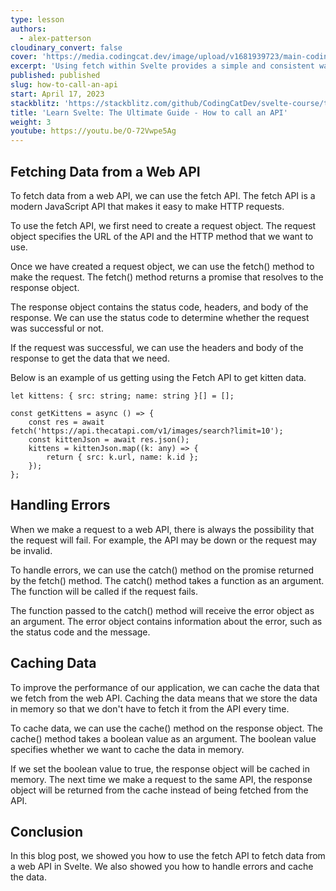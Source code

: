 ```yaml
---
type: lesson
authors:
  - alex-patterson
cloudinary_convert: false
cover: 'https://media.codingcat.dev/image/upload/v1681939723/main-codingcatdev-photo/courses/svelte/how-to-call-an-api.png'
excerpt: 'Using fetch within Svelte provides a simple and consistent way to make HTTP requests.'
published: published
slug: how-to-call-an-api
start: April 17, 2023
stackblitz: 'https://stackblitz.com/github/CodingCatDev/svelte-course/tree/10-how-to-call-an-api?embed=1&file=apps/svelte-site/src/routes/%2Bpage.svelte'
title: 'Learn Svelte: The Ultimate Guide - How to call an API'
weight: 3
youtube: https://youtu.be/O-72Vwpe5Ag
---
```


## Fetching Data from a Web API

To fetch data from a web API, we can use the fetch API. The fetch API is a modern JavaScript API that makes it easy to make HTTP requests.

To use the fetch API, we first need to create a request object. The request object specifies the URL of the API and the HTTP method that we want to use.

Once we have created a request object, we can use the fetch() method to make the request. The fetch() method returns a promise that resolves to the response object.

The response object contains the status code, headers, and body of the response. We can use the status code to determine whether the request was successful or not.

If the request was successful, we can use the headers and body of the response to get the data that we need.

Below is an example of us getting using the Fetch API to get kitten data.

```svelte
let kittens: { src: string; name: string }[] = [];

const getKittens = async () => {
    const res = await fetch('https://api.thecatapi.com/v1/images/search?limit=10');
    const kittenJson = await res.json();
    kittens = kittenJson.map((k: any) => {
        return { src: k.url, name: k.id };
    });
};
```

## Handling Errors

When we make a request to a web API, there is always the possibility that the request will fail. For example, the API may be down or the request may be invalid.

To handle errors, we can use the catch() method on the promise returned by the fetch() method. The catch() method takes a function as an argument. The function will be called if the request fails.

The function passed to the catch() method will receive the error object as an argument. The error object contains information about the error, such as the status code and the message.

## Caching Data

To improve the performance of our application, we can cache the data that we fetch from the web API. Caching the data means that we store the data in memory so that we don't have to fetch it from the API every time.

To cache data, we can use the cache() method on the response object. The cache() method takes a boolean value as an argument. The boolean value specifies whether we want to cache the data in memory.

If we set the boolean value to true, the response object will be cached in memory. The next time we make a request to the same API, the response object will be returned from the cache instead of being fetched from the API.

## Conclusion

In this blog post, we showed you how to use the fetch API to fetch data from a web API in Svelte. We also showed you how to handle errors and cache the data.
